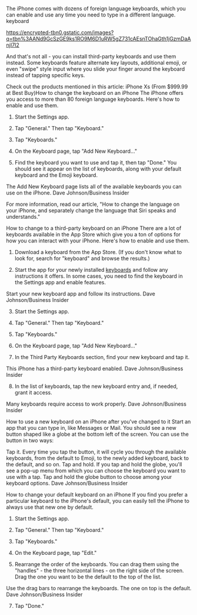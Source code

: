 The iPhone comes with dozens of foreign language keyboards, which you can enable and use any time you need to type in a different language.
keyboard

https://encrypted-tbn0.gstatic.com/images?q=tbn%3AANd9GcSzGE9ks1RO9M6D1uRW5gZ731cAEsnTOhaGth1jGzmDaAnjI7I2

And that's not all - you can install third-party keyboards and use them instead. Some keyboards feature alternate key layouts, additional emoji, or even "swipe" style input where you slide your finger around the keyboard instead of tapping specific keys.

Check out the products mentioned in this article: iPhone Xs (From $999.99 at Best Buy)How to change the keyboard on an iPhone
The iPhone offers you access to more than 80 foreign language keyboards. Here's how to enable and use them.

1. Start the Settings app.

2. Tap "General." Then tap "Keyboard."

3. Tap "Keyboards."

4. On the Keyboard page, tap "Add New Keyboard…"

5. Find the keyboard you want to use and tap it, then tap "Done." You should see it appear on the list of keyboards, along with your default keyboard and the Emoji keyboard.

The Add New Keyboard page lists all of the available keyboards you can use on the iPhone. Dave Johnson/Business Insider

For more information, read our article, "How to change the language on your iPhone, and separately change the language that Siri speaks and understands."

How to change to a third-party keyboard on an iPhone
There are a lot of keyboards available in the App Store which give you a ton of options for how you can interact with your iPhone. Here's how to enable and use them.

1. Download a keyboard from the App Store. (If you don't know what to look for, search for "keyboard" and browse the results.)

2. Start the app for your newly installed <a href="https://www.computerkeyboard.net">keyboards</a> and follow any instructions it offers. In some cases, you need to find the keyboard in the Settings app and enable features.

Start your new keyboard app and follow its instructions. Dave Johnson/Business Insider

3. Start the Settings app.

4. Tap "General." Then tap "Keyboard."

5. Tap "Keyboards."

6. On the Keyboard page, tap "Add New Keyboard…"

7. In the Third Party Keyboards section, find your new keyboard and tap it.

This iPhone has a third-party keyboard enabled. Dave Johnson/Business Insider

8. In the list of keyboards, tap the new keyboard entry and, if needed, grant it access.

Many keyboards require access to work properly. Dave Johnson/Business Insider

How to use a new keyboard on an iPhone after you've changed to it
Start an app that you can type in, like Messages or Mail. You should see a new button shaped like a globe at the bottom left of the screen. You can use the button in two ways:

Tap it. Every time you tap the button, it will cycle you through the available keyboards, from the default to Emoji, to the newly added keyboard, back to the default, and so on.
Tap and hold. If you tap and hold the globe, you'll see a pop-up menu from which you can choose the keyboard you want to use with a tap.
Tap and hold the globe button to choose among your keyboard options. Dave Johnson/Business Insider

How to change your default keyboard on an iPhone
If you find you prefer a particular keyboard to the iPhone's default, you can easily tell the iPhone to always use that new one by default.

1. Start the Settings app.

2. Tap "General." Then tap "Keyboard."

3. Tap "Keyboards."

4. On the Keyboard page, tap "Edit."

5. Rearrange the order of the keyboards. You can drag them using the "handles" - the three horizontal lines - on the right side of the screen. Drag the one you want to be the default to the top of the list.

Use the drag bars to rearrange the keyboards. The one on top is the default. Dave Johnson/Business Insider

7. Tap "Done."
